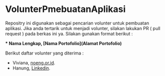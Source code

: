 # VolunterPmebuatanAplikasi
Repositry ini digunakan sebagai pencarian volunter untuk pembuatan aplikasi. Jika anda tertarik untuk menjadi volunter, silakan lakukan PR ( pull request ) pada berkas ini ya. Silakan gunakan format berikut : 

**\* Nama Lengkap, [Nama Portofolio](Alamat Portofolio)**

Berikut daftar volunter yang diterima :
* Viviana, [noeng.or.id](https://noeng.or.id).
* Hanung, [Linkedin](https://www.linkedin.com/in/hanung).
